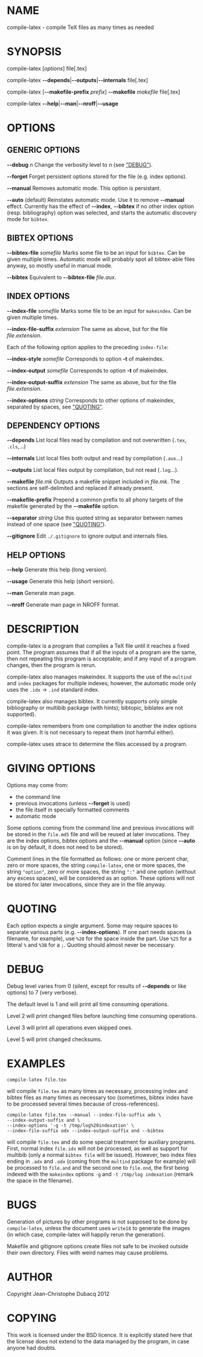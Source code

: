 # NAME

compile-latex - compile TeX files as many times as needed

# SYNOPSIS

compile-latex \[_options_\] file\[.tex\]

compile-latex __\--depends__|__\--outputs__|__\--internals__ file\[.tex\]

compile-latex \[__\--makefile-prefix__ _prefix_\] __\--makefile__ _makefile_ file\[.tex\]

compile-latex __\--help__|__\--man__|__\--nroff__|__\--usage__

# OPTIONS

## GENERIC OPTIONS

__\--debug__ _n_ Change the verbosity level to _n_ (see ["DEBUG"](#debug)).

__\--forget__ Forget persistent options stored for the file (e.g. index
options).

__\--manual__ Removes automatic mode. This option is persistant.

__\--auto__ (default) Reinstates automatic mode. Use it to remove
__\--manual__ effect. Currently has the effect of __\--index__, __\--bibtex__
if no other index option (resp. bibliography) option was selected, and
starts the automatic discovery mode for `bibtex`.

## BIBTEX OPTIONS

__\--bibtex-file__ _somefile_ Marks some file to be an input for
`bibtex`. Can be given multiple times. Automatic mode will probably
spot all bibtex-able files anyway, so mostly useful in manual mode.

__\--bibtex__ Equivalent to __\--bibtex-file__ _file.aux_.

## INDEX OPTIONS

__\--index-file__ _somefile_ Marks some file to be an input for
`makeindex`. Can be given multiple times.

__\--index-file-suffix__ _extension_ The same as above, but for the file
_file_._extension_.

Each of the following option applies to the preceding `index-file`:

__\--index-style__ _somefile_ Corresponds to option __\-t__ of makeindex.

__\--index-output__ _somefile_ Corresponds to option __\-t__ of makeindex.

__\--index-output-suffix__ _extension_ The same as above, but for the file
_file_._extension_.

__\--index-options__ _string_ Corresponds to other options of makeindex,
separated by spaces, see ["QUOTING"](#quoting).

## DEPENDENCY OPTIONS

__\--depends__ List local files read by compilation and not overwritten
(`.tex`, `.cls`,...)

__\--internals__ List local files both output and read by compilation
(`.aux`...)

__\--outputs__ List local files output by compilation, but not read
(`.log`...).

__\--makefile__ _file.mk_ Outputs a makefile snippet included in
_file.mk_. The sections are self-delimited and replaced if already
present.

__\--makefile-prefix__ Prepend a common prefix to all phony targets of the
makefile generated by the __\--makefile__ option.

__\--separator__ _string_ Use this quoted string as separator between
names instead of one space (see ["QUOTING"](#quoting)).

__\--gitignore__ Edit `./.gitignore` to ignore output and internals files.

## HELP OPTIONS

__\--help__ Generate this help (long version).

__\--usage__ Generate this help (short version).

__\--man__ Generate man page.

__\--nroff__ Generate man page in NROFF format.

# DESCRIPTION

compile-latex is a program that compiles a TeX file until it reaches a
fixed point. The program assumes that if all the inputs of a program are
the same, then not repeating this program is acceptable; and if any
input of a program changes, then the program is rerun.

compile-latex also manages makeindex. It supports the use of
the `multind` and `index` packages for multiple indexes; however, the
automatic mode only uses the `.idx` -> `.ind` standard index.

compile-latex also manages bibtex. It currently supports only simple
bibliography or multibib package (with hints); bibtopic, biblatex are
not supported).

compile-latex remembers from one compilation to another the index options
it was given. It is not necessary to repeat them (not harmful either).

compile-latex uses strace to determine the files accessed by a program.

# GIVING OPTIONS

Options may come from:

- the command line
- previous invocations (unless __\--forget__ is used)
- the file itself in specially formatted comments
- automatic mode

Some options coming from the command line and previous invocations will
be stored in the `file.md5` file and will be reused at later
invocations. They are the index options, bibtex options and the
__\--manual__ option (since __\--auto__ is on by default, it does not need
to be stored).

Comment lines in the file formatted as follows: one or more percent
char, zero or more spaces, the string `compile-latex`, one or more
spaces, the string `"option"`, zero or more spaces, the string `":"`
and one option (without any excess spaces), will be considered as an
option. These options will not be stored for later invocations, since
they are in the file anyway.

# QUOTING

Each option expects a single argument. Some may require spaces to
separate various parts (e.g. __\--index-options__). If one part needs
spaces (a filename, for example), use `%20` for the space inside the
part. Use `%25` for a litteral `%` and `%3B` for a `;`. Quoting
should almost never be necessary.

# DEBUG

Debug level varies from 0 (silent, except for results of __\--depends__ or
like options) to 7 (very verbose).

The default level is 1 and will print all time consuming operations.

Level 2 will print changed files before launching time consuming operations.

Level 3 will print all operations even skipped ones.

Level 5 will print changed checksums.

# EXAMPLES

    compile-latex file.tex

will compile `file.tex` as many times as necessary, processing index
and bibtex files as many times as necessary too (sometimes, bibtex index
have to be processed several times because of cross-references).

    compile-latex file.tex --manual --index-file-suffix adx \
    --index-output-suffix and \
    --index-options '-g -t /tmp/log%20indexation' \
    --index-file-suffix odx --index-output-suffix ond --bibtex

will compile `file.tex` and do some special treatment for auxiliary
programs. First, normal index `file.idx` will not be processed, as well
as support for multibib (only a normal `bibtex file` will be
issued). However, two index files ending in `.adx` and `.odx` (coming
from the `multind` package for example) will be processed to
`file.and` and the second one to `file.ond`, the first being indexed
with the `makeindex` options `-g` and `-t /tmp/log indexation`
(remark the space in the filename).

# BUGS

Generation of pictures by other programs is not supposed to be done by
`compile-latex`, unless the document uses `write18` to generate the
images (in which case, compile-latex will happily rerun the generation).

Makefile and gitignore options create files not safe to be invoked
outside their own directory. Files with weird names may cause problems.

# AUTHOR

Copyright Jean-Christophe Dubacq 2012

# COPYING

This work is licensed under the BSD licence. It is explicitly stated
here that the license does not extend to the data managed by the
  program, in case anyone had doubts.
